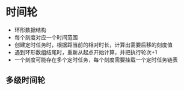 # 时间轮

- 环形数据结构
- 每个刻度对应一个时间范围
- 创建定时任务时，根据距当前的相对时长，计算出需要后移的刻度值
- 遇到环形数组结尾时，重新从起点开始计算，并把执行轮次+1
- 一个刻度可能存在多个定时任务，每个刻度需要挂载一个定时任务链表

## 多级时间轮
